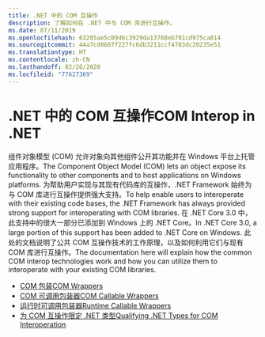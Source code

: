 ```yaml
---
title: .NET 中的 COM 互操作
description: 了解如何在 .NET 中与 COM 库进行互操作。
ms.date: 07/11/2019
ms.openlocfilehash: 63205ae5c09d6c3929da13788eb781cd975ca814
ms.sourcegitcommit: 44a7cd8687f227fc6db3211ccf4783dc20235e51
ms.translationtype: HT
ms.contentlocale: zh-CN
ms.lasthandoff: 02/26/2020
ms.locfileid: "77627369"
---
```

# <a name="com-interop-in-net"></a><span data-ttu-id="7b4d7-103">.NET 中的 COM 互操作</span><span class="sxs-lookup"><span data-stu-id="7b4d7-103">COM Interop in .NET</span></span>

<span data-ttu-id="7b4d7-104">组件对象模型 (COM) 允许对象向其他组件公开其功能并在 Windows 平台上托管应用程序。</span><span class="sxs-lookup"><span data-stu-id="7b4d7-104">The Component Object Model (COM) lets an object expose its functionality to other components and to host applications on Windows platforms.</span></span> <span data-ttu-id="7b4d7-105">为帮助用户实现与其现有代码库的互操作，.NET Framework 始终为与 COM 库进行互操作提供强大支持。</span><span class="sxs-lookup"><span data-stu-id="7b4d7-105">To help enable users to interoperate with their existing code bases, the .NET Framework has always provided strong support for interoperating with COM libraries.</span></span> <span data-ttu-id="7b4d7-106">在 .NET Core 3.0 中，此支持中的很大一部分已添加到 Windows 上的 .NET Core。</span><span class="sxs-lookup"><span data-stu-id="7b4d7-106">In .NET Core 3.0, a large portion of this support has been added to .NET Core on Windows.</span></span> <span data-ttu-id="7b4d7-107">此处的文档说明了公共 COM 互操作技术的工作原理，以及如何利用它们与现有 COM 库进行互操作。</span><span class="sxs-lookup"><span data-stu-id="7b4d7-107">The documentation here will explain how the common COM interop technologies work and how you can utilize them to interoperate with your existing COM libraries.</span></span>

- [<span data-ttu-id="7b4d7-108">COM 包装</span><span class="sxs-lookup"><span data-stu-id="7b4d7-108">COM Wrappers</span></span>](./com-wrappers.md)
- [<span data-ttu-id="7b4d7-109">COM 可调用包装器</span><span class="sxs-lookup"><span data-stu-id="7b4d7-109">COM Callable Wrappers</span></span>](./com-callable-wrapper.md)
- [<span data-ttu-id="7b4d7-110">运行时可调用包装器</span><span class="sxs-lookup"><span data-stu-id="7b4d7-110">Runtime Callable Wrappers</span></span>](./runtime-callable-wrapper.md)
- [<span data-ttu-id="7b4d7-111">为 COM 互操作限定 .NET 类型</span><span class="sxs-lookup"><span data-stu-id="7b4d7-111">Qualifying .NET Types for COM Interoperation</span></span>](./qualify-net-types-for-interoperation.md)
